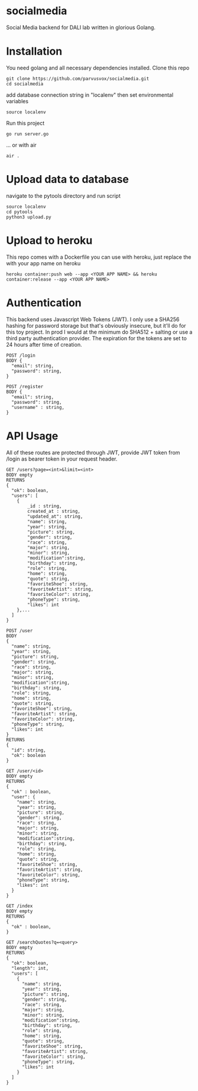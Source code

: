 # socialmedia
Social Media backend for DALI lab written in glorious Golang.

# Installation
You need golang and all necessary dependencies installed.
Clone this repo
```
git clone https://github.com/parvusvox/socialmedia.git
cd socialmedia
```

add database connection string in "localenv" then set environmental variables
```
source localenv
```
Run this project
```
go run server.go
```
... or with air
```
air .
```

# Upload data to database
navigate to the pytools directory and run script
```
source localenv
cd pytools
python3 upload.py
```

# Upload to heroku
This repo comes with a Dockerfile you can use with heroku, just replace the <YOUR APP NAME> with your app name on heroku
```
heroku container:push web --app <YOUR APP NAME> && heroku container:release --app <YOUR APP NAME>
```

# Authentication
This backend uses Javascript Web Tokens (JWT). I only use a SHA256 hashing for password storage but that's obviously insecure, but it'll do for this toy project. In prod I would at the minimum do SHA512 + salting or use a third party authentication provider. The expiration for the tokens are set to 24 hours after time of creation.
```
POST /login
BODY {
  "email": string,
  "password": string,
}
```
```
POST /register
BODY {
  "email": string,
  "password": string,
  "username" : string,
}
```

# API Usage
All of these routes are protected through JWT, provide JWT token from /login as bearer token in your request header.

```
GET /users?page=<int>&limit=<int>
BODY empty
RETURNS 
{
  "ok": boolean,
  "users": [
    {
        _id : string,
        created_at : string,
        "updated_at": string,
        "name": string,
        "year": string,
        "picture": string,
        "gender": string,
        "race": string,
        "major": string,
        "minor": string,
        "modification":string,
        "birthday": string,
        "role": string,
        "home": string,
        "quote": string,
        "favoriteShoe": string,
        "favoriteArtist": string,
        "favoriteColor": string,
        "phoneType": string,
        "likes": int
    },...
  ]
}
```
```
POST /user
BODY 
{
  "name": string,
  "year": string,
  "picture": string,
  "gender": string,
  "race": string,
  "major": string,
  "minor": string,
  "modification":string,
  "birthday": string,
  "role": string,
  "home": string,
  "quote": string,
  "favoriteShoe": string,
  "favoriteArtist": string,
  "favoriteColor": string,
  "phoneType": string,
  "likes": int
}
RETURNS
{
  "id": string,
  "ok": boolean
}
```

```
GET /user/<id>
BODY empty
RETURNS
{
  "ok" : boolean,
  "user": {
    "name": string,
    "year": string,
    "picture": string,
    "gender": string,
    "race": string,
    "major": string,
    "minor": string,
    "modification":string,
    "birthday": string,
    "role": string,
    "home": string,
    "quote": string,
    "favoriteShoe": string,
    "favoriteArtist": string,
    "favoriteColor": string,
    "phoneType": string,
    "likes": int
  }
}
```

```
GET /index
BODY empty 
RETURNS 
{
  "ok" : boolean,
}
```

```
GET /searchQuotes?q=<query>
BODY empty
RETURNS
{
  "ok": boolean,
  "length": int,
  "users": [
    {
      "name": string,
      "year": string,
      "picture": string,
      "gender": string,
      "race": string,
      "major": string,
      "minor": string,
      "modification":string,
      "birthday": string,
      "role": string,
      "home": string,
      "quote": string,
      "favoriteShoe": string,
      "favoriteArtist": string,
      "favoriteColor": string,
      "phoneType": string,
      "likes": int
    }
  ]
}
```
